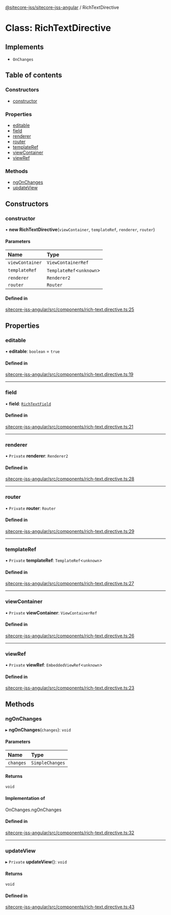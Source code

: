 [@sitecore-jss/sitecore-jss-angular](../README.md) / RichTextDirective

# Class: RichTextDirective

## Implements

- `OnChanges`

## Table of contents

### Constructors

- [constructor](RichTextDirective.md#constructor)

### Properties

- [editable](RichTextDirective.md#editable)
- [field](RichTextDirective.md#field)
- [renderer](RichTextDirective.md#renderer)
- [router](RichTextDirective.md#router)
- [templateRef](RichTextDirective.md#templateref)
- [viewContainer](RichTextDirective.md#viewcontainer)
- [viewRef](RichTextDirective.md#viewref)

### Methods

- [ngOnChanges](RichTextDirective.md#ngonchanges)
- [updateView](RichTextDirective.md#updateview)

## Constructors

### constructor

• **new RichTextDirective**(`viewContainer`, `templateRef`, `renderer`, `router`)

#### Parameters

| Name | Type |
| :------ | :------ |
| `viewContainer` | `ViewContainerRef` |
| `templateRef` | `TemplateRef`<`unknown`\> |
| `renderer` | `Renderer2` |
| `router` | `Router` |

#### Defined in

[sitecore-jss-angular/src/components/rich-text.directive.ts:25](https://github.com/Sitecore/jss/blob/ec26b9a16/packages/sitecore-jss-angular/src/components/rich-text.directive.ts#L25)

## Properties

### editable

• **editable**: `boolean` = `true`

#### Defined in

[sitecore-jss-angular/src/components/rich-text.directive.ts:19](https://github.com/Sitecore/jss/blob/ec26b9a16/packages/sitecore-jss-angular/src/components/rich-text.directive.ts#L19)

___

### field

• **field**: [`RichTextField`](../interfaces/RichTextField.md)

#### Defined in

[sitecore-jss-angular/src/components/rich-text.directive.ts:21](https://github.com/Sitecore/jss/blob/ec26b9a16/packages/sitecore-jss-angular/src/components/rich-text.directive.ts#L21)

___

### renderer

• `Private` **renderer**: `Renderer2`

#### Defined in

[sitecore-jss-angular/src/components/rich-text.directive.ts:28](https://github.com/Sitecore/jss/blob/ec26b9a16/packages/sitecore-jss-angular/src/components/rich-text.directive.ts#L28)

___

### router

• `Private` **router**: `Router`

#### Defined in

[sitecore-jss-angular/src/components/rich-text.directive.ts:29](https://github.com/Sitecore/jss/blob/ec26b9a16/packages/sitecore-jss-angular/src/components/rich-text.directive.ts#L29)

___

### templateRef

• `Private` **templateRef**: `TemplateRef`<`unknown`\>

#### Defined in

[sitecore-jss-angular/src/components/rich-text.directive.ts:27](https://github.com/Sitecore/jss/blob/ec26b9a16/packages/sitecore-jss-angular/src/components/rich-text.directive.ts#L27)

___

### viewContainer

• `Private` **viewContainer**: `ViewContainerRef`

#### Defined in

[sitecore-jss-angular/src/components/rich-text.directive.ts:26](https://github.com/Sitecore/jss/blob/ec26b9a16/packages/sitecore-jss-angular/src/components/rich-text.directive.ts#L26)

___

### viewRef

• `Private` **viewRef**: `EmbeddedViewRef`<`unknown`\>

#### Defined in

[sitecore-jss-angular/src/components/rich-text.directive.ts:23](https://github.com/Sitecore/jss/blob/ec26b9a16/packages/sitecore-jss-angular/src/components/rich-text.directive.ts#L23)

## Methods

### ngOnChanges

▸ **ngOnChanges**(`changes`): `void`

#### Parameters

| Name | Type |
| :------ | :------ |
| `changes` | `SimpleChanges` |

#### Returns

`void`

#### Implementation of

OnChanges.ngOnChanges

#### Defined in

[sitecore-jss-angular/src/components/rich-text.directive.ts:32](https://github.com/Sitecore/jss/blob/ec26b9a16/packages/sitecore-jss-angular/src/components/rich-text.directive.ts#L32)

___

### updateView

▸ `Private` **updateView**(): `void`

#### Returns

`void`

#### Defined in

[sitecore-jss-angular/src/components/rich-text.directive.ts:43](https://github.com/Sitecore/jss/blob/ec26b9a16/packages/sitecore-jss-angular/src/components/rich-text.directive.ts#L43)

